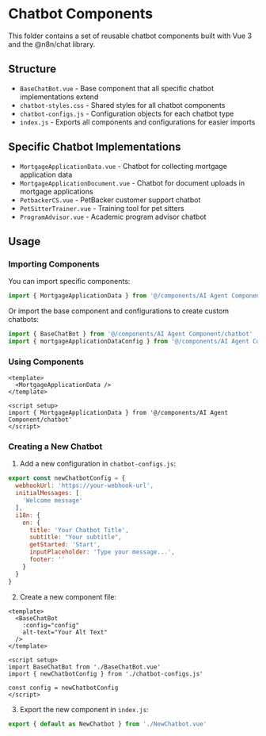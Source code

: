 # Chatbot Components

This folder contains a set of reusable chatbot components built with Vue 3 and the @n8n/chat library.

## Structure

- `BaseChatBot.vue` - Base component that all specific chatbot implementations extend
- `chatbot-styles.css` - Shared styles for all chatbot components
- `chatbot-configs.js` - Configuration objects for each chatbot type
- `index.js` - Exports all components and configurations for easier imports

## Specific Chatbot Implementations

- `MortgageApplicationData.vue` - Chatbot for collecting mortgage application data
- `MortgageApplicationDocument.vue` - Chatbot for document uploads in mortgage applications
- `PetbackerCS.vue` - PetBacker customer support chatbot
- `PetSitterTrainer.vue` - Training tool for pet sitters
- `ProgramAdvisor.vue` - Academic program advisor chatbot

## Usage

### Importing Components

You can import specific components:

```js
import { MortgageApplicationData } from '@/components/AI Agent Component/chatbot'
```

Or import the base component and configurations to create custom chatbots:

```js
import { BaseChatBot } from '@/components/AI Agent Component/chatbot'
import { mortgageApplicationDataConfig } from '@/components/AI Agent Component/chatbot'
```

### Using Components

```vue
<template>
  <MortgageApplicationData />
</template>

<script setup>
import { MortgageApplicationData } from '@/components/AI Agent Component/chatbot'
</script>
```

### Creating a New Chatbot

1. Add a new configuration in `chatbot-configs.js`:

```js
export const newChatbotConfig = {
  webhookUrl: 'https://your-webhook-url',
  initialMessages: [
    'Welcome message'
  ],
  i18n: {
    en: {
      title: 'Your Chatbot Title',
      subtitle: "Your subtitle",
      getStarted: 'Start',
      inputPlaceholder: 'Type your message...',
      footer: ''
    }
  }
}
```

2. Create a new component file:

```vue
<template>
  <BaseChatBot 
    :config="config"
    alt-text="Your Alt Text" 
  />
</template>

<script setup>
import BaseChatBot from './BaseChatBot.vue'
import { newChatbotConfig } from './chatbot-configs.js'

const config = newChatbotConfig
</script>
```

3. Export the new component in `index.js`:

```js
export { default as NewChatbot } from './NewChatbot.vue'

